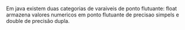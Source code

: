Em java existem duas categorias de varaiveis de ponto flutuante: float armazena valores numericos em ponto flutuante de 
precisao simpels e double de precisão dupla. 
